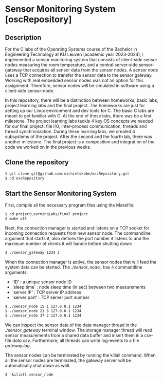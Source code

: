 # Sensor Monitoring System [oscRepository]

## Description

For the C labs of the Operating Systems course of the Bachelor in Engineering Technology at KU Leuven (academic year 2023-2024), I implemented a sensor monitoring system that consists of client-side sensor nodes measuring the room temperature, and a central server-side sensor-gateway that acquires all sensor data from the sensor nodes. A sensor node uses a TCP connection to transfer the sensor data to the sensor gateway. Working with real embedded sensor nodes was not an option for this assignment. Therefore, sensor nodes will be simulated in software using a client-side sensor-node.

In this repository, there will be a distinction between homeworks, basic labs, project learning labs and the final project. The homeworks are just for setting up our Linux environment and dev tools for C. 
The basic C labs are meant to get familiar with C. At the end of these labs, there was be a first milestone. The project learning labs tackle 4 key OS concepts we needed for our final project: file I/O, inter-process communication, threads and thread synchronization. During these learning labs, we created 4 subsystems of the project. After the second and the fourth lab, there was another milestone. The final project is a composition and integration of the code we worked on in the previous weeks.

## Clone the repository

```bash
$ git clone git@github.com:michielskobe/oscRepository.git
$ cd oscRepository
```
## Start the Sensor Monitoring System

First, compile all the necessary program files using the Makefile:

```bash
$ cd projectLearningLabs/final_project
$ make all
```

Next, the connection manager is started and listens on a TCP socket for incoming connection requests from new sensor node. The commandline argument that starts it, also defines the port number it listens to and the maximum number of clients it will handle before shutting down:

```bash
$ ./sensor_gateway 1234 3
```

When the connection manager is active, the sensor nodes that will feed the system data can be started. The *./sensor_node_* has 4 commandline arguments:
* 'ID'            : a unique sensor node ID
* 'sleep time'    : node sleep time (in sec) between two measurements
* 'server IP'     : TCP server IP address
* 'server port'   : TCP server port number


```bash
$ ./sensor_node 15 1 127.0.0.1 1234
$ ./sensor_node 21 3 127.0.0.1 1234
$ ./sensor_node 37 2 127.0.0.1 1234
```

We can inspect the sensor data of the data manager thread in the _./sensor_gateway_ terminal window. The storage manager thread will read sensor measurements from a shared data buffer and insert them in a csv-file _data.csv_. Furthermore, all threads can write log-events to a file _gateway.log_.

The sensor nodes can be terminated by running the killall command. When all the sensor nodes are terminated, the gateway server will be automatically shut down as well.

```bash
$  killall sensor_node 
```

